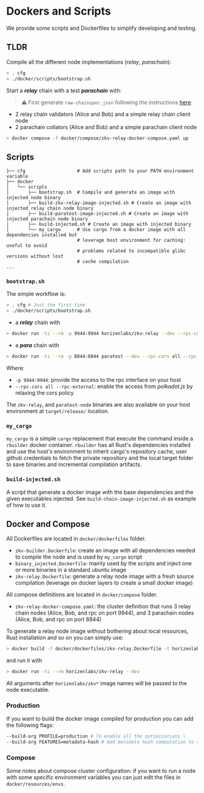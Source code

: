# Dockers and Scripts

We provide some scripts and Dockerfiles to simplify developing and testing.

## TLDR

Compile all the different node implementations (*relay*, *parachain*):

```bash
> . cfg
> ./docker/scripts/bootstrap.sh
```

Start a _**relay**_ chain with a test _**parachain**_ with:
> ⚠️ First generate `raw-chainspec.json` following the instructions [here](../RELAY.md#generate-relay-chain-spec-file):
- 2 relay chain validators (Alice and Bob) and a simple relay chain client node
- 2 parachain collators (Alice and Bob) and a simple parachain client node

```bash
> docker compose -f docker/compose/zkv-relay-docker-compose.yaml up
```

## Scripts

```text
├── cfg                   # Add scripts path to your PATH environment variable
├── docker
│   └── scripts
│       ├── bootstrap.sh  # Compile and generate an image with injected node binary
│       ├── build-zkv-relay-image-injected.sh # Create an image with injected relay chain node binary
│       ├── build-paratest-image-injected.sh # Create an image with injected parachain node binary
│       ├── build-injected.sh # Create an image with injected binary
│       └── my_cargo      # Use cargo from a docker image with all dependencies installed but
                          # leverage host environment for caching: useful to avoid
                          # problems related to incompatible glibc versions without lost 
                          # cache compilation
...
```

### `bootstrap.sh`

The simple workflow is:

```bash
> . cfg # Just the first time
> ./docker/scripts/bootstrap.sh
```

- a _**relay**_ chain with

```bash
> docker run -ti --rm -p 9944:9944 horizenlabs/zkv-relay --dev --rpc-cors all --rpc-external
```

- a _**para**_ chain with

```bash
> docker run -ti --rm -p 8844:8844 paratest --dev --rpc-cors all --rpc-external
```

Where:

* `-p 9944:9944`: provide the access to the rpc interface on your host
* `--rpc-cors all --rpc-external`: enable the access from _polkadot.js_ by relaxing the cors policy

The `zkv-relay`, and `paratest-node` binaries are also available on your host environment at `target/release/` location.

### `my_cargo`

`my_cargo` is a simple `cargo` replacement that execute the command inside a `rbuilder` docker container. `rbuilder` has all Rust's dependencies installed and use the host's environment to inherit cargo's repository cache, user github credentials to fetch the private repository and the local target folder to save binaries and incremental compilation artifacts.

### `build-injected.sh`

A script that generate a docker image with the base dependencies and the given executables injected. See `build-chain-image-injected.sh` as example of how to use it.

## Docker and Compose

All Dockerfiles are located in `docker/dockerfiles` folder.

* `zkv-builder.Dockerfile`: create an image with all dependencies needed to compile the node and is used by `my_cargo` script
* `binary_injected.Dockerfile`: mainly used by the scripts and inject one or more binaries in a standard ubuntu image
* `zkv-relay.Dockerfile`: generate a relay node image with a fresh source compilation (leverage on docker layers to create a small docker image)

All compose definitions are located in `docker/compose` folder.

* `zkv-relay-docker-compose.yaml`: the cluster definition that runs 3 relay chain nodes (Alice, Bob, and rpc on port 9944), and 3 parachain nodes (Alice, Bob, and rpc on port 8844)

To generate a relay node image without bothering about local resources, Rust installation and so on you can simply use:

```bash
> docker build -f docker/dockerfiles/zkv-relay.Dockerfile -t horizenlabs/zkv-relay:latest .
```

and run it with

```bash
> docker run -ti --rm horizenlabs/zkv-relay --dev
```

All arguments after `horizenlabs/zkv*` image names will be passed to the node executable.

### Production

If you want to build the docker image compiled for production you can add the following flags:

```sh
--build-arg PROFILE=production # To enable all the optimizations \
--build-arg FEATURES=metadata-hash # Add metadata hash computation to runtime
```

### Compose

Some notes about compose cluster configuration: if you want to run a node with some specific environment variables you can just edit the files in `docker/resources/envs`.

